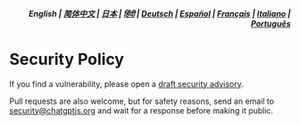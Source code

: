 <div align="right">
<h5>English | <a href="zh-cn/SECURITY.md">简体中文</a> | <a href="ja/SECURITY.md">日本</a> | <a href="hi/SECURITY.md">हिंदी</a> | <a href="de/SECURITY.md">Deutsch</a> | <a href="es/SECURITY.md">Español</a> | <a href="fr/SECURITY.md">Français</a> | <a href="it/SECURITY.md">Italiano</a> | <a href="pt/SECURITY.md">Português</a></h5>
</div>

# Security Policy

If you find a vulnerability, please open a [draft security advisory](https://github.com/kudoai/chatgpt.js/security/advisories/new).

Pull requests are also welcome, but for safety reasons, send an email to security@chatgptjs.org and wait for a response before making it public.
